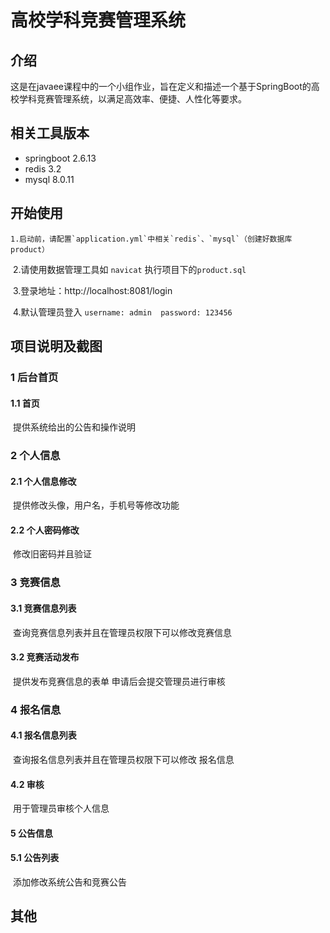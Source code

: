 # 高校学科竞赛管理系统



## 介绍

​	这是在javaee课程中的一个小组作业，旨在定义和描述一个基于SpringBoot的高校学科竞赛管理系统，以满足高效率、便捷、人性化等要求。

## 相关工具版本

- springboot 2.6.13
- redis 3.2
- mysql 8.0.11

## 开始使用

 	1.启动前，请配置`application.yml`中相关`redis`、`mysql`（创建好数据库product）

​	 2.请使用数据管理工具如 `navicat` 执行项目下的`product.sql`

​	 3.登录地址：http://localhost:8081/login

​     4.默认管理员登入 `username: admin  password: 123456`

## 项目说明及截图

### 1 后台首页

#### 	1.1 首页

​			提供系统给出的公告和操作说明

### 2 个人信息

#### 	2.1 个人信息修改

​			提供修改头像，用户名，手机号等修改功能

#### 	2.2 个人密码修改

​			修改旧密码并且验证

### 3 竞赛信息

#### 	3.1 竞赛信息列表

​			查询竞赛信息列表并且在管理员权限下可以修改竞赛信息

#### 	3.2 竞赛活动发布

​			提供发布竞赛信息的表单 申请后会提交管理员进行审核



### 4 报名信息

#### 	4.1 报名信息列表

​			查询报名信息列表并且在管理员权限下可以修改 报名信息

#### 	4.2 审核

​			 用于管理员审核个人信息

#### 5 公告信息

#### 	5.1 公告列表

​			添加修改系统公告和竞赛公告

## 其他



​	












